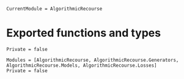 ```@meta
CurrentModule = AlgorithmicRecourse 
```

# Exported functions and types

```@index
Private = false
```

```@autodocs
Modules = [AlgorithmicRecourse, AlgorithmicRecourse.Generators, AlgorithmicRecourse.Models, AlgorithmicRecourse.Losses]
Private = false
```